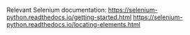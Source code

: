 Relevant Selenium documentation:
https://selenium-python.readthedocs.io/getting-started.html
https://selenium-python.readthedocs.io/locating-elements.html
